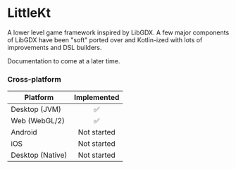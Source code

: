 # LittleKt

A lower level game framework inspired by LibGDX. A few major components of LibGDX have been "soft" ported over and Kotlin-ized with lots of improvements and DSL builders.

Documentation to come at a later time.

### Cross-platform 

| Platform | Implemented |
| -------- | :---------: |
| Desktop (JVM) | ✅ |
| Web (WebGL/2) | ✅ |
| Android | Not started |
| iOS | Not started |
| Desktop (Native) | Not started |
